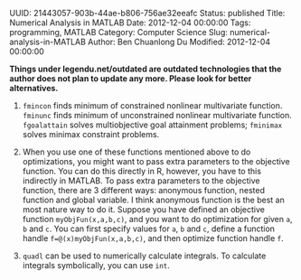 UUID: 21443057-903b-44ae-b806-756ae32eeafc
Status: published
Title: Numerical Analysis in MATLAB
Date: 2012-12-04 00:00:00
Tags: programming, MATLAB
Category: Computer Science
Slug: numerical-analysis-in-MATLAB
Author: Ben Chuanlong Du
Modified: 2012-12-04 00:00:00

**Things under legendu.net/outdated are outdated technologies that the author does not plan to update any more. Please look for better alternatives.**


1. `fmincon` finds minimum of constrained nonlinear multivariate function.
`fminunc` finds minimum of unconstrained nonlinear multivariate function.
`fgoalattain` solves multiobjective goal attainment problems; 
`fminimax` solves minimax constraint problems.

2. When you use one of these functions mentioned above to do optimizations, 
you might want to pass extra parameters to the objective function. 
You can do this directly in R, 
however, 
you have to this indirectly in MATLAB. 
To pass extra parameters to the objective function, 
there are 3 different ways: anonymous function, nested function and global variable. 
I think anonymous function is the best an most nature way to do it. 
Suppose you have defined an objective function `myObjFun(x,a,b,c)`, 
and you want to do optimization for given `a`, `b` and `c`. 
You can first specify values for `a`, `b` and `c`, 
define a function handle `f=@(x)myObjFun(x,a,b,c)`, 
and then optimize function handle `f`.

3. `quadl` can be used to numerically calculate integrals. 
To calculate integrals symbolically, 
you can use `int`.

